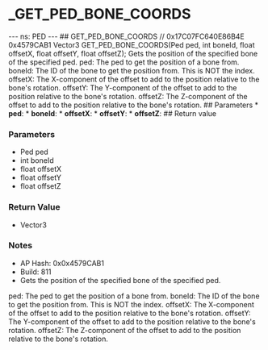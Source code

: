 # _GET_PED_BONE_COORDS

--- ns: PED --- ## GET_PED_BONE_COORDS  // 0x17C07FC640E86B4E 0x4579CAB1 Vector3 GET_PED_BONE_COORDS(Ped ped, int boneId, float offsetX, float offsetY, float offsetZ);  Gets the position of the specified bone of the specified ped. ped: The ped to get the position of a bone from. boneId: The ID of the bone to get the position from. This is NOT the index. offsetX: The X-component of the offset to add to the position relative to the bone's rotation. offsetY: The Y-component of the offset to add to the position relative to the bone's rotation. offsetZ: The Z-component of the offset to add to the position relative to the bone's rotation.  ## Parameters * **ped**: * **boneId**: * **offsetX**: * **offsetY**: * **offsetZ**:  ## Return value

### Parameters
* Ped ped
* int boneId
* float offsetX
* float offsetY
* float offsetZ

### Return Value
* Vector3

### Notes
* AP Hash: 0x0x4579CAB1
* Build: 811
* Gets the position of the specified bone of the specified ped.

ped: The ped to get the position of a bone from.
boneId: The ID of the bone to get the position from. This is NOT the index.
offsetX: The X-component of the offset to add to the position relative to the bone's rotation.
offsetY: The Y-component of the offset to add to the position relative to the bone's rotation.
offsetZ: The Z-component of the offset to add to the position relative to the bone's rotation.

